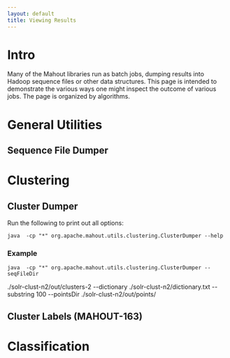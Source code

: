 ```yaml
---
layout: default
title: Viewing Results
---
```


<a name="ViewingResults-Intro"></a>
# Intro

Many of the Mahout libraries run as batch jobs, dumping results into Hadoop
sequence files or other data structures.  This page is intended to
demonstrate the various ways one might inspect the outcome of various jobs.
 The page is organized by algorithms.

<a name="ViewingResults-GeneralUtilities"></a>
# General Utilities

<a name="ViewingResults-SequenceFileDumper"></a>
## Sequence File Dumper


<a name="ViewingResults-Clustering"></a>
# Clustering

<a name="ViewingResults-ClusterDumper"></a>
## Cluster Dumper

Run the following to print out all options:

    java  -cp "*" org.apache.mahout.utils.clustering.ClusterDumper --help



<a name="ViewingResults-Example"></a>
### Example

    java  -cp "*" org.apache.mahout.utils.clustering.ClusterDumper --seqFileDir
./solr-clust-n2/out/clusters-2
          --dictionary ./solr-clust-n2/dictionary.txt
          --substring 100 --pointsDir ./solr-clust-n2/out/points/
    



<a name="ViewingResults-ClusterLabels(MAHOUT-163)"></a>
## Cluster Labels (MAHOUT-163)

<a name="ViewingResults-Classification"></a>
# Classification
